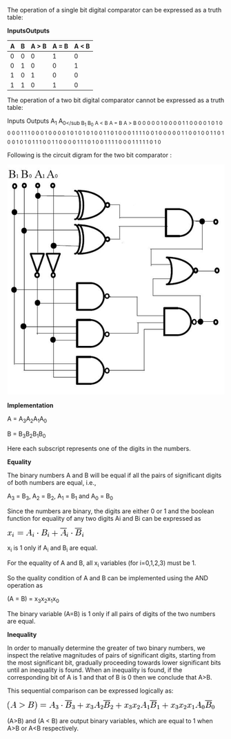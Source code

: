 The operation of a single bit digital comparator can be expressed as a truth table:

**InputsOutputs**

|A  |	B  |	A > B |	A = B |	A < B|
|---|------|----------|-------|------|
|0  |	0  |	0     |	1     |	0    |
|0  |	1  |	0     |	0     | 1    |
|1  | 	0  | 	1     | 0     | 0    |
|1  |   1  | 	0     |	1     |	0    |


The operation of a two bit digital comparator cannot be expressed as a truth table: 

Inputs 	Outputs
A<sub>1</sub>  A<sub>0</sub  B<sub>1</sub>  B<sub>0</sub>     A < B   A = B   A > B
0 		0 		0 	    	0 		0 	1 	0
0 		0 		0 		1 		1 	0 	0
0 		0 		1 		0 		1 	0 	0
0 		0 		1 		1 		1 	0 	0
0 		1 		0 		0 		0 	0 	1
0 		1 		0 		1 		0 	1 	0
0 		1 		1 		0 		1 	0 	0
0 		1 		1 		1 		1 	0 	0
1 		0 		0 		0 		0 	0 	1
1 		0 		0 		1 		0 	0 	1
1 		0 		1 		0 		0 	1 	0
1 		0 		1 		1 		1 	0 	0
1 		1 		0 		0 		0 	0 	1
1 		1 		0 		1 		0 	0 	1
1 		1 		1 		0 		0 	0 	1
1 		1 		1 		1 		0 	1 	0


Following is the circuit digram for the two bit comparator : 

<img src="images/comp1.png">


**Implementation**

A = A<sub>3</sub>A<sub>2</sub>A<sub>1</sub>A<sub>0</sub>

B = B<sub>3</sub>B<sub>2</sub>B<sub>1</sub>B<sub>0</sub>

Here each subscript represents one of the digits in the numbers.


**Equality**

The binary numbers A and B will be equal if all the pairs of significant digits of both numbers are equal, i.e.,

A<sub>3</sub> = B<sub>3</sub>, A<sub>2</sub> = B<sub>2</sub>, A<sub>1</sub> = B<sub>1</sub> and A<sub>0</sub> = B<sub>0</sub>

Since the numbers are binary, the digits are either 0 or 1 and the boolean function for equality of any two digits Ai and Bi can be expressed as

<img src="images/comp_form1.png">

x<sub>i</sub> is 1 only if A<sub>i</sub> and B<sub>i</sub> are equal.

For the equality of A and B, all x<sub>i</sub> variables (for i=0,1,2,3) must be 1.

So the quality condition of A and B can be implemented using the AND operation as

(A = B) = x<sub>3</sub>x<sub>2</sub>x<sub>1</sub>x<sub>0</sub>

The binary variable (A=B) is 1 only if all pairs of digits of the two numbers are equal.


**Inequality**

In order to manually determine the greater of two binary numbers, we inspect the relative magnitudes of pairs of significant digits, starting from the most significant bit, gradually proceeding towards lower significant bits until an inequality is found. When an inequality is found, if the corresponding bit of A is 1 and that of B is 0 then we conclude that A>B.

This sequential comparison can be expressed logically as:

<img src="images/comp_form2.png">

(A>B) and (A < B) are output binary variables, which are equal to 1 when A>B or A<B respectively.

 